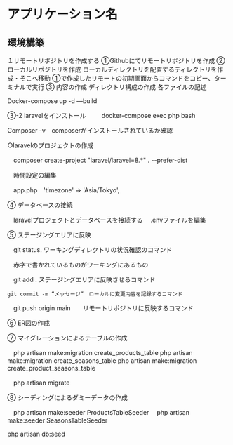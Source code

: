 

# アプリケーション名

## 環境構築
１リモートリポジトリを作成する
  ①Githubにてリモートリポジトリを作成
  ②ローカルリポジトリを作成
    ローカルディレクトリを配置するディレクトリを作成・そこへ移動
    ①で作成したリモートの初期画面からコマンドをコピー、ターミナルで実行
  ③ 内容の作成
     ディレクトリ構成の作成
    各ファイルの記述

Docker-compose up -d —build

  ③-2  laravelをインストール
　
　docker-compose exec php bash 

   Composer -v　composerがインストールされているか確認

○laravelのプロジェクトの作成

　composer create-project "laravel/laravel=8.*" . --prefer-dist

　時間設定の編集

　app.php　'timezone' => 'Asia/Tokyo',

④ データベースの接続

　laravelプロジェクトとデータベースを接続する
　.envファイルを編集

⑤ ステージングエリアに反映

　git status. ワーキングディレクトリの状況確認のコマンド

　赤字で書かれているものがワーキングにあるもの

　git add .    ステージングエリアに反映させるコマンド


    git commit -m “メッセージ”　ローカルに変更内容を記録するコマンド

　git push origin main　　リモートリポジトリに反映するコマンド


⑥ ER図の作成

⑦ マイグレーションによるテーブルの作成

　php artisan make:migration create_products_table
   php artisan make:migration create_seasons_table
   php artisan make:migration create_product_seasons_table

　php artisan migrate

⑧ シーディングによるダミーデータの作成

　php artisan make:seeder ProductsTableSeeder
　php artisan make:seeder SeasonsTableSeeder

 php artisan db:seed
